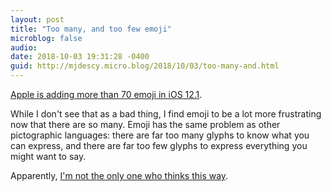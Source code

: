 ```yaml
---
layout: post
title: "Too many, and too few emoji"
microblog: false
audio: 
date: 2018-10-03 19:31:28 -0400
guid: http://mjdescy.micro.blog/2018/10/03/too-many-and.html
---
```


[Apple is adding more than 70 emoji in iOS 12.1](https://www.apple.com/newsroom/2018/10/apple-brings-more-than-70-new-emoji-to-iphone-with-ios-12-1/).

While I don't see that as a bad thing, I find emoji to be a lot more frustrating now that there are so many. Emoji has the same problem as other pictographic languages: there are far too many glyphs to know what you can express, and there are far too few glyphs to express everything you might want to say.

Apparently, [I'm not the only one who thinks this way](https://www.businessinsider.com/apple-iphone-emoji-overload-2018-10).
